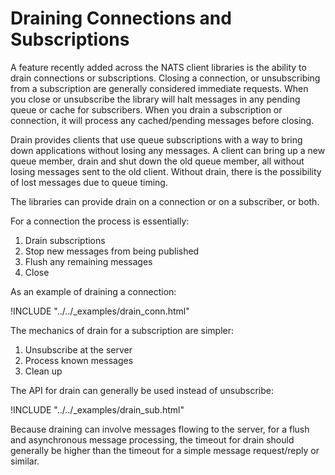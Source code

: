 # Draining Connections and Subscriptions

A feature recently added across the NATS client libraries is the ability to drain connections or subscriptions. Closing a connection, or unsubscribing from a subscription are generally considered immediate requests. When you close or unsubscribe the library will halt messages in any pending queue or cache for subscribers. When you drain a subscription or connection, it will process any cached/pending messages before closing.

Drain provides clients that use queue subscriptions with a way to bring down applications without losing any messages. A client can bring up a new queue member, drain and shut down the old queue member, all without losing messages sent to the old client. Without drain, there is the possibility of lost messages due to queue timing.

The libraries can provide drain on a connection or on a subscriber, or both.

For a connection the process is essentially:

  1. Drain subscriptions
  2. Stop new messages from being published
  3. Flush any remaining messages
  4. Close

As an example of draining a connection:

!INCLUDE "../../_examples/drain_conn.html"

The mechanics of drain for a subscription are simpler:

 1. Unsubscribe at the server
 2. Process known messages
 3. Clean up

The API for drain can generally be used instead of unsubscribe:

!INCLUDE "../../_examples/drain_sub.html"

Because draining can involve messages flowing to the server, for a flush and asynchronous message processing, the timeout for drain should generally be higher than the timeout for a simple message request/reply or similar.